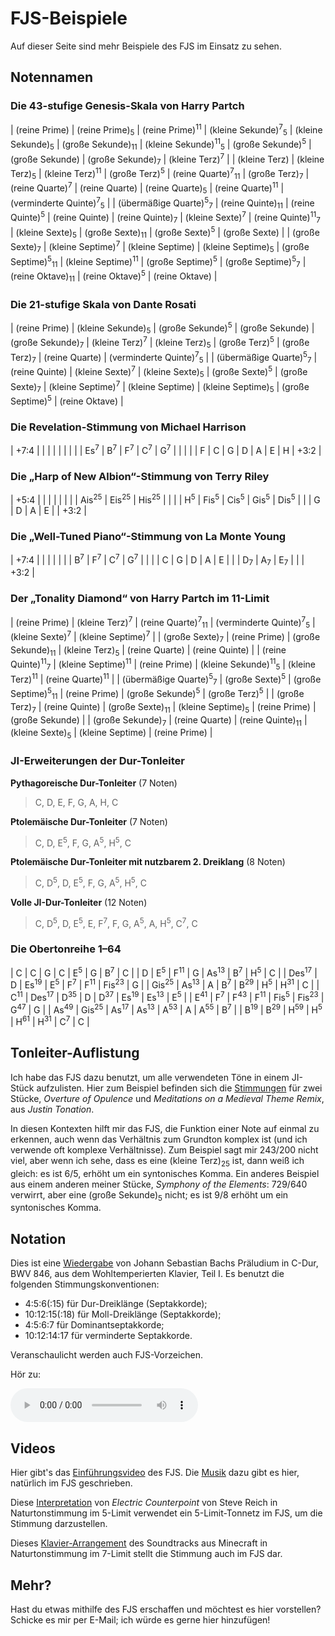 # FJS-Beispiele

Auf dieser Seite sind mehr Beispiele des FJS im Einsatz zu sehen.

## Notennamen

### Die 43-stufige Genesis-Skala von Harry Partch

| (reine Prime)                               | (reine Prime)<sub>5</sub>    | (reine Prime)<sup>11</sup> | (kleine Sekunde)<sup>7</sup><sub>5</sub> | (kleine Sekunde)<sub>5</sub>             | (große Sekunde)<sub>11</sub>  | (kleine Sekunde)<sup>11</sup><sub>5</sub> | (große Sekunde)<sup>5</sup>             | (große Sekunde)             | (große Sekunde)<sub>7</sub> | (kleine Terz)<sup>7</sup>                    |
| (kleine Terz)                               | (kleine Terz)<sub>5</sub>    | (kleine Terz)<sup>11</sup> | (große Terz)<sup>5</sup>                 | (reine Quarte)<sup>7</sup><sub>11</sub>  | (große Terz)<sub>7</sub>      | (reine Quarte)<sup>7</sup>                | (reine Quarte)                          | (reine Quarte)<sub>5</sub>  | (reine Quarte)<sup>11</sup> | (verminderte Quinte)<sup>7</sup><sub>5</sub> |
| (übermäßige Quarte)<sup>5</sup><sub>7</sub> | (reine Quinte)<sub>11</sub>  | (reine Quinte)<sup>5</sup> | (reine Quinte)                           | (reine Quinte)<sub>7</sub>               | (kleine Sexte)<sup>7</sup>    | (reine Quinte)<sup>11</sup><sub>7</sub>   | (kleine Sexte)<sub>5</sub>              | (große Sexte)<sub>11</sub>  | (große Sexte)<sup>5</sup>   | (große Sexte)                                |
| (große Sexte)<sub>7</sub>                   | (kleine Septime)<sup>7</sup> | (kleine Septime)           | (kleine Septime)<sub>5</sub>             | (große Septime)<sup>5</sup><sub>11</sub> | (kleine Septime)<sup>11</sup> | (große Septime)<sup>5</sup>               | (große Septime)<sup>5</sup><sub>7</sub> | (reine Oktave)<sub>11</sub> | (reine Oktave)<sup>5</sup>  | (reine Oktave)                               |

### Die 21-stufige Skala von Dante Rosati

| (reine Prime)                               | (kleine Sekunde)<sub>5</sub> | (große Sekunde)<sup>5</sup> | (große Sekunde)            | (große Sekunde)<sub>7</sub> | (kleine Terz)<sup>7</sup> | (kleine Terz)<sub>5</sub>    | (große Terz)<sup>5</sup> | (große Terz)<sub>7</sub>     | (reine Quarte)              | (verminderte Quinte)<sup>7</sup><sub>5</sub> |
| (übermäßige Quarte)<sup>5</sup><sub>7</sub> | (reine Quinte)               | (kleine Sexte)<sup>7</sup>  | (kleine Sexte)<sub>5</sub> | (große Sexte)<sup>5</sup>   | (große Sexte)<sub>7</sub> | (kleine Septime)<sup>7</sup> | (kleine Septime)         | (kleine Septime)<sub>5</sub> | (große Septime)<sup>5</sup> | (reine Oktave)                               |

### Die Revelation-Stimmung von Michael Harrison

| +7:4           |               |               |               |               |   |   |      |
| Es<sup>7</sup> | B<sup>7</sup> | F<sup>7</sup> | C<sup>7</sup> | G<sup>7</sup> |   |   |      |
| F              | C             | G             | D             | A             | E | H | +3:2 |

### Die „Harp of New Albion“-Stimmung von Terry Riley

| +5:4          |                  |                  |                  |                 |      |
|               | Ais<sup>25</sup> | Eis<sup>25</sup> | His<sup>25</sup> |                 |      |
| H<sup>5</sup> | Fis<sup>5</sup>  | Cis<sup>5</sup>  | Gis<sup>5</sup>  | Dis<sup>5</sup> |      |
| G             | D                | A                | E                |                 | +3:2 |

### Die „Well-Tuned Piano“-Stimmung von La Monte Young

| +7:4          |               |               |               |   |      |
| B<sup>7</sup> | F<sup>7</sup> | C<sup>7</sup> | G<sup>7</sup> |   |      |
| C             | G             | D             | A             | E |      |
| D<sub>7</sub> | A<sub>7</sub> | E<sub>7</sub> |               |   | +3:2 |

### Der „Tonality Diamond“ von Harry Partch im 11-Limit

| (reine Prime)                               | (kleine Terz)<sup>7</sup>     | (reine Quarte)<sup>7</sup><sub>11</sub>  | (verminderte Quinte)<sup>7</sup><sub>5</sub> | (kleine Sexte)<sup>7</sup>  | (kleine Septime)<sup>7</sup> |
| (große Sexte)<sub>7</sub>                   | (reine Prime)                 | (große Sekunde)<sub>11</sub>             | (kleine Terz)<sub>5</sub>                    | (reine Quarte)              | (reine Quinte)               |
| (reine Quinte)<sup>11</sup><sub>7</sub>     | (kleine Septime)<sup>11</sup> | (reine Prime)                            | (kleine Sekunde)<sup>11</sup><sub>5</sub>    | (kleine Terz)<sup>11</sup>  | (reine Quarte)<sup>11</sup>  |
| (übermäßige Quarte)<sup>5</sup><sub>7</sub> | (große Sexte)<sup>5</sup>     | (große Septime)<sup>5</sup><sub>11</sub> | (reine Prime)                                | (große Sekunde)<sup>5</sup> | (große Terz)<sup>5</sup>     |
| (große Terz)<sub>7</sub>                    | (reine Quinte)                | (große Sexte)<sub>11</sub>               | (kleine Septime)<sub>5</sub>                 | (reine Prime)               | (große Sekunde)              |
| (große Sekunde)<sub>7</sub>                 | (reine Quarte)                | (reine Quinte)<sub>11</sub>              | (kleine Sexte)<sub>5</sub>                   | (kleine Septime)            | (reine Prime)                |

### JI-Erweiterungen der Dur-Tonleiter

**Pythagoreische Dur-Tonleiter** (7 Noten)

> C, D, E, F, G, A, H, C

**Ptolemäische Dur-Tonleiter** (7 Noten)

> C, D, E<sup>5</sup>, F, G, A<sup>5</sup>, H<sup>5</sup>, C

**Ptolemäische Dur-Tonleiter mit nutzbarem 2. Dreiklang** (8 Noten)

> C, D<sup>5</sup>, D, E<sup>5</sup>, F, G, A<sup>5</sup>, H<sup>5</sup>, C

**Volle JI-Dur-Tonleiter** (12 Noten)

> C, D<sup>5</sup>, D, E<sup>5</sup>, E, F<sup>7</sup>, F, G, A<sup>5</sup>, A, H<sup>5</sup>, C<sup>7</sup>, C

### Die Obertonreihe 1–64

| C                | C                | G               | C               | E<sup>5</sup>   | G                | B<sup>7</sup>    | C             |
| D                | E<sup>5</sup>    | F<sup>11</sup>  | G               | As<sup>13</sup> | B<sup>7</sup>    | H<sup>5</sup>    | C             |
| Des<sup>17</sup> | D                | Es<sup>19</sup> | E<sup>5</sup>   | F<sup>7</sup>   | F<sup>11</sup>   | Fis<sup>23</sup> | G             |
| Gis<sup>25</sup> | As<sup>13</sup>  | A               | B<sup>7</sup>   | B<sup>29</sup>  | H<sup>5</sup>    | H<sup>31</sup>   | C             |
| C<sup>11</sup>   | Des<sup>17</sup> | D<sup>35</sup>  | D               | D<sup>37</sup>  | Es<sup>19</sup>  | Es<sup>13</sup>  | E<sup>5</sup> |
| E<sup>41</sup>   | F<sup>7</sup>    | F<sup>43</sup>  | F<sup>11</sup>  | Fis<sup>5</sup> | Fis<sup>23</sup> | G<sup>47</sup>   | G             |
| As<sup>49</sup>  | Gis<sup>25</sup> | As<sup>17</sup> | As<sup>13</sup> | A<sup>53</sup>  | A                | A<sup>55</sup>   | B<sup>7</sup> |
| B<sup>19</sup>   | B<sup>29</sup>   | H<sup>59</sup>  | H<sup>5</sup>   | H<sup>61</sup>  | H<sup>31</sup>   | C<sup>7</sup>    | C             |

## Tonleiter-Auflistung

Ich habe das FJS dazu benutzt, um alle verwendeten Töne in einem JI-Stück aufzulisten. Hier zum Beispiel befinden sich die [Stimmungen](../assets/tuning.pdf) für zwei Stücke, *Overture of Opulence* und *Meditations on a Medieval Theme Remix*, aus *Justin Tonation*.

In diesen Kontexten hilft mir das FJS, die Funktion einer Note auf einmal zu erkennen, auch wenn das Verhältnis zum Grundton komplex ist (und ich verwende oft komplexe Verhältnisse). Zum Beispiel sagt mir 243/200 nicht viel, aber wenn ich sehe, dass es eine (kleine Terz)<sub>25</sub> ist, dann weiß ich gleich: es ist 6/5, erhöht um ein syntonisches Komma. Ein anderes Beispiel aus einem anderen meiner Stücke, *Symphony of the Elements*: 729/640 verwirrt, aber eine (große Sekunde)<sub>5</sub> nicht; es ist 9/8 erhöht um ein syntonisches Komma.

## Notation

Dies ist eine [Wiedergabe](../assets/cmaj.pdf) von Johann Sebastian Bachs Präludium in C-Dur, BWV 846, aus dem Wohltemperierten Klavier, Teil I. Es benutzt die folgenden Stimmungskonventionen:

- 4:5:6(:15) für Dur-Dreiklänge (Septakkorde);
- 10:12:15(:18) für Moll-Dreiklänge (Septakkorde);
- 4:5:6:7 für Dominantseptakkorde;
- 10:12:14:17 für verminderte Septakkorde.

Veranschaulicht werden auch FJS-Vorzeichen.

Hör zu:

<audio controls><source src="../assets/audio_bach.mp3" type="audio/mpeg"></audio>

## Videos

Hier gibt's das [Einführungsvideo](https://youtu.be/38I3cylJlW4) des FJS. Die [Musik](https://youtu.be/JH2_Fwuc5E4) dazu gibt es hier, natürlich im FJS geschrieben.

Diese [Interpretation](https://youtu.be/bZffjSUd-2w) von *Electric Counterpoint* von Steve Reich in Naturtonstimmung im 5-Limit verwendet ein 5-Limit-Tonnetz im FJS, um die Stimmung darzustellen.

Dieses [Klavier-Arrangement](https://youtu.be/JvnYEVxlDvc) des Soundtracks aus Minecraft in Naturtonstimmung im 7-Limit stellt die Stimmung auch im FJS dar.

## Mehr?

Hast du etwas mithilfe des FJS erschaffen und möchtest es hier vorstellen? Schicke es mir per E-Mail; ich würde es gerne hier hinzufügen!
